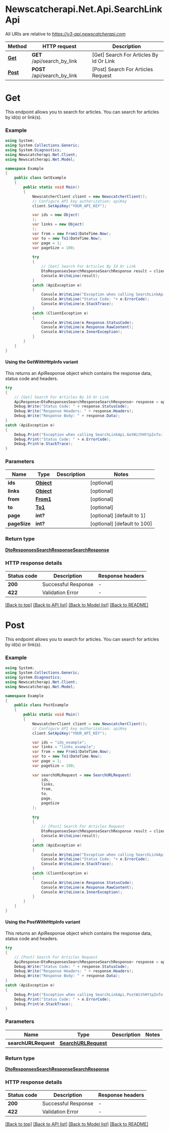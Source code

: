 # Newscatcherapi.Net.Api.SearchLinkApi

All URIs are relative to *https://v3-api.newscatcherapi.com*

| Method | HTTP request | Description |
|--------|--------------|-------------|
| [**Get**](SearchLinkApi.md#get) | **GET** /api/search_by_link | [Get] Search For Articles By Id Or Link |
| [**Post**](SearchLinkApi.md#post) | **POST** /api/search_by_link | [Post] Search For Articles Request |


# **Get**



This endpoint allows you to search for articles. You can search for articles by id(s) or link(s).

### Example
```csharp
using System;
using System.Collections.Generic;
using System.Diagnostics;
using Newscatcherapi.Net.Client;
using Newscatcherapi.Net.Model;

namespace Example
{
    public class GetExample
    {
        public static void Main()
        {
            NewscatcherClient client = new NewscatcherClient();
            // Configure API key authorization: apiKey
            client.SetApiKey("YOUR_API_KEY");

            var ids = new Object(
            );
            var links = new Object(
            );
            var from = new From1(DateTime.Now);
            var to = new To1(DateTime.Now);
            var page = 1;
            var pageSize = 100;
            
            try
            {
                // [Get] Search For Articles By Id Or Link
                DtoResponsesSearchResponseSearchResponse result = client.SearchLink.Get(ids, links, from, to, page, pageSize);
                Console.WriteLine(result);
            }
            catch (ApiException e)
            {
                Console.WriteLine("Exception when calling SearchLinkApi.Get: " + e.Message);
                Console.WriteLine("Status Code: "+ e.ErrorCode);
                Console.WriteLine(e.StackTrace);
            }
            catch (ClientException e)
            {
                Console.WriteLine(e.Response.StatusCode);
                Console.WriteLine(e.Response.RawContent);
                Console.WriteLine(e.InnerException);
            }
        }
    }
}
```

#### Using the GetWithHttpInfo variant
This returns an ApiResponse object which contains the response data, status code and headers.

```csharp
try
{
    // [Get] Search For Articles By Id Or Link
    ApiResponse<DtoResponsesSearchResponseSearchResponse> response = apiInstance.GetWithHttpInfo(ids, links, from, to, page, pageSize);
    Debug.Write("Status Code: " + response.StatusCode);
    Debug.Write("Response Headers: " + response.Headers);
    Debug.Write("Response Body: " + response.Data);
}
catch (ApiException e)
{
    Debug.Print("Exception when calling SearchLinkApi.GetWithHttpInfo: " + e.Message);
    Debug.Print("Status Code: " + e.ErrorCode);
    Debug.Print(e.StackTrace);
}
```

### Parameters

| Name | Type | Description | Notes |
|------|------|-------------|-------|
| **ids** | [**Object**](Object.md) |  | [optional]  |
| **links** | [**Object**](Object.md) |  | [optional]  |
| **from** | [**From1**](From1.md) |  | [optional]  |
| **to** | [**To1**](To1.md) |  | [optional]  |
| **page** | **int?** |  | [optional] [default to 1] |
| **pageSize** | **int?** |  | [optional] [default to 100] |

### Return type

[**DtoResponsesSearchResponseSearchResponse**](DtoResponsesSearchResponseSearchResponse.md)


### HTTP response details
| Status code | Description | Response headers |
|-------------|-------------|------------------|
| **200** | Successful Response |  -  |
| **422** | Validation Error |  -  |

[[Back to top]](#) [[Back to API list]](../README.md#documentation-for-api-endpoints) [[Back to Model list]](../README.md#documentation-for-models) [[Back to README]](../README.md)


# **Post**



This endpoint allows you to search for articles. You can search for articles by id(s) or link(s).

### Example
```csharp
using System;
using System.Collections.Generic;
using System.Diagnostics;
using Newscatcherapi.Net.Client;
using Newscatcherapi.Net.Model;

namespace Example
{
    public class PostExample
    {
        public static void Main()
        {
            NewscatcherClient client = new NewscatcherClient();
            // Configure API key authorization: apiKey
            client.SetApiKey("YOUR_API_KEY");

            var ids = "ids_example";
            var links = "links_example";
            var from = new From1(DateTime.Now);
            var to = new To1(DateTime.Now);
            var page = 1;
            var pageSize = 100;
            
            var searchURLRequest = new SearchURLRequest(
                ids,
                links,
                from,
                to,
                page,
                pageSize
            );
            
            try
            {
                // [Post] Search For Articles Request
                DtoResponsesSearchResponseSearchResponse result = client.SearchLink.Post(searchURLRequest);
                Console.WriteLine(result);
            }
            catch (ApiException e)
            {
                Console.WriteLine("Exception when calling SearchLinkApi.Post: " + e.Message);
                Console.WriteLine("Status Code: "+ e.ErrorCode);
                Console.WriteLine(e.StackTrace);
            }
            catch (ClientException e)
            {
                Console.WriteLine(e.Response.StatusCode);
                Console.WriteLine(e.Response.RawContent);
                Console.WriteLine(e.InnerException);
            }
        }
    }
}
```

#### Using the PostWithHttpInfo variant
This returns an ApiResponse object which contains the response data, status code and headers.

```csharp
try
{
    // [Post] Search For Articles Request
    ApiResponse<DtoResponsesSearchResponseSearchResponse> response = apiInstance.PostWithHttpInfo(searchURLRequest);
    Debug.Write("Status Code: " + response.StatusCode);
    Debug.Write("Response Headers: " + response.Headers);
    Debug.Write("Response Body: " + response.Data);
}
catch (ApiException e)
{
    Debug.Print("Exception when calling SearchLinkApi.PostWithHttpInfo: " + e.Message);
    Debug.Print("Status Code: " + e.ErrorCode);
    Debug.Print(e.StackTrace);
}
```

### Parameters

| Name | Type | Description | Notes |
|------|------|-------------|-------|
| **searchURLRequest** | [**SearchURLRequest**](SearchURLRequest.md) |  |  |

### Return type

[**DtoResponsesSearchResponseSearchResponse**](DtoResponsesSearchResponseSearchResponse.md)


### HTTP response details
| Status code | Description | Response headers |
|-------------|-------------|------------------|
| **200** | Successful Response |  -  |
| **422** | Validation Error |  -  |

[[Back to top]](#) [[Back to API list]](../README.md#documentation-for-api-endpoints) [[Back to Model list]](../README.md#documentation-for-models) [[Back to README]](../README.md)

